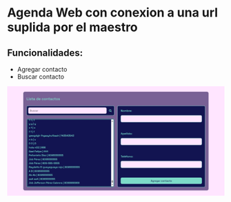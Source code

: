 # Agenda Web con conexion a una url suplida por el maestro
## Funcionalidades:
- Agregar contacto
- Buscar contacto

![capture](img/capture2.jpg)
